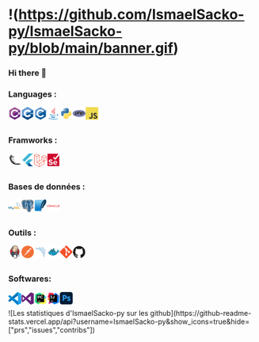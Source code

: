 # !(https://github.com/IsmaelSacko-py/IsmaelSacko-py/blob/main/banner.gif)
### Hi there 👋

### Languages :


<a href="https://www.python.org" target="_blank"> <img align="left" alt="Python" width="26px" src="https://github.com/IsmaelSacko-py/IsmaelSacko-py/blob/main/C%23%20(CSharp).svg"/> </a>
<a href="https://www.w3.org/html/" target="_blank"><img align="left" alt="HTML5" width="26px" src="https://github.com/IsmaelSacko-py/IsmaelSacko-py/blob/main/C%2B%2B%20(CPlusPlus).svg" /></a>
<a href="https://www.w3schools.com/css/" target="_blank"><img align="left" alt="CSS3" width="26px" src="https://github.com/IsmaelSacko-py/IsmaelSacko-py/blob/main/C.svg" /></a>
<a href="https://www.cprogramming.com/" target="_blank"> <img align="left" alt="C" width="26px" src="https://github.com/IsmaelSacko-py/IsmaelSacko-py/blob/main/Java.svg"/> </a>
<a href="https://www.w3schools.com/cpp/" target="_blank"> <img align="left" alt="C++" width="26px" src="https://github.com/IsmaelSacko-py/IsmaelSacko-py/blob/main/Python.svg"/> </a>
<a href="https://git-scm.com/" target="_blank"> <img align="left" alt="git" width="26px" src="https://github.com/IsmaelSacko-py/IsmaelSacko-py/blob/main/PHP.svg"/> </a>
<img align="left" alt="GitHub" width="26px" src="https://github.com/IsmaelSacko-py/IsmaelSacko-py/blob/main/JavaScript.svg" />
<br />
<br />

### Framworks :


<a href="https://www.python.org" target="_blank"> <img align="left" alt="Python" width="26px" src="https://github.com/IsmaelSacko-py/IsmaelSacko-py/blob/main/Flask.svg"/> </a>
<a href="https://www.w3.org/html/" target="_blank"><img align="left" alt="HTML5" width="26px" src="https://github.com/IsmaelSacko-py/IsmaelSacko-py/blob/main/Flutter.svg" /></a>
<a href="https://www.w3schools.com/css/" target="_blank"><img align="left" alt="CSS3" width="26px" src="https://github.com/IsmaelSacko-py/IsmaelSacko-py/blob/main/Laravel.svg" /></a>
<a href="https://www.cprogramming.com/" target="_blank"> <img align="left" alt="C" width="26px" src="https://github.com/IsmaelSacko-py/IsmaelSacko-py/blob/main/Selenium.svg"/> </a>
<br />
<br />

### Bases de données :


<a href="https://www.python.org" target="_blank"> <img align="left" alt="Python" width="26px" src="https://github.com/IsmaelSacko-py/IsmaelSacko-py/blob/main/mysql.svg"/> </a>
<a href="https://www.w3.org/html/" target="_blank"><img align="left" alt="HTML5" width="26px" src="https://github.com/IsmaelSacko-py/IsmaelSacko-py/blob/main/PostgresSQL.svg" /></a>
<a href="https://www.w3schools.com/css/" target="_blank"><img align="left" alt="CSS3" width="26px" src="https://github.com/IsmaelSacko-py/IsmaelSacko-py/blob/main/SQLite.svg" /></a>
<a href="https://www.cprogramming.com/" target="_blank"> <img align="left" alt="C" width="26px" src="https://github.com/IsmaelSacko-py/IsmaelSacko-py/blob/main/Oracle.svg"/> </a>
<br />
<br />

### Outils :


<a href="https://www.python.org" target="_blank"> <img align="left" alt="Python" width="26px" src="https://github.com/IsmaelSacko-py/IsmaelSacko-py/blob/main/Jenkins.svg"/> </a>
<a href="https://www.w3.org/html/" target="_blank"><img align="left" alt="HTML5" width="26px" src="https://github.com/IsmaelSacko-py/IsmaelSacko-py/blob/main/Postman.svg" /></a>
<a href="https://www.w3schools.com/css/" target="_blank"><img align="left" alt="CSS3" width="26px" src="https://github.com/IsmaelSacko-py/IsmaelSacko-py/blob/main/SonarQube.svg" /></a>
<a href="https://www.cprogramming.com/" target="_blank"> <img align="left" alt="C" width="26px" src="https://github.com/IsmaelSacko-py/IsmaelSacko-py/blob/main/Docker.svg"/> </a>
<a href="https://www.w3schools.com/cpp/" target="_blank"> <img align="left" alt="C++" width="26px" src="https://github.com/IsmaelSacko-py/IsmaelSacko-py/blob/main/Git.svg"/> </a>
<a href="https://git-scm.com/" target="_blank"> <img align="left" alt="git" width="26px" src="https://github.com/IsmaelSacko-py/IsmaelSacko-py/blob/main/GitHub.svg"/> </a>
<br />
<br />

### Softwares:

<img align="left" alt="Visual Studio Code" width="26px" src="https://github.com/IsmaelSacko-py/IsmaelSacko-py/blob/main/Visual%20Studio%20Code%20(VS%20Code).svg" />
<a href="https://www.adobe.com/products/xd.html" target="_blank"> <img align="left" alt="XD" width="26px" src="https://github.com/IsmaelSacko-py/IsmaelSacko-py/blob/main/Visual%20Studio.svg"/> </a> 
<a href="https://www.adobe.com/in/products/illustrator.html" target="_blank"> <img align="left" alt="Illustrator" width="26px" src="https://github.com/IsmaelSacko-py/IsmaelSacko-py/blob/main/PyCharm.svg"/> </a> 
<a href="https://www.photoshop.com/en" target="_blank"> <img align="left" alt="Photoshop" width="26px" src="https://github.com/IsmaelSacko-py/IsmaelSacko-py/blob/main/IntelliJ%20IDEA.svg"/> </a>
<a href="https://www.blender.org" target="_blank"> <img align="left" alt="Photoshop" width="26px" src="https://github.com/IsmaelSacko-py/IsmaelSacko-py/blob/main/adobe-photoshop-2.svg"/> </a>
<br />
<br />
![Les statistiques d'IsmaelSacko-py sur les github](https://github-readme-stats.vercel.app/api?username=IsmaelSacko-py&show_icons=true&hide=["prs","issues","contribs"])
